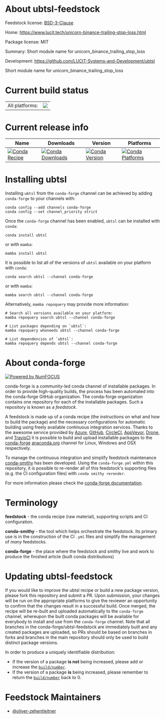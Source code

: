 About ubtsl-feedstock
=====================

Feedstock license: [BSD-3-Clause](https://github.com/conda-forge/ubtsl-feedstock/blob/main/LICENSE.txt)

Home: https://www.lucit.tech/unicorn-binance-trailing-stop-loss.html

Package license: MIT

Summary: Short module name for unicorn_binance_trailing_stop_loss

Development: https://github.com/LUCIT-Systems-and-Development/ubtsl

Short module name for unicorn_binance_trailing_stop_loss


Current build status
====================


<table><tr><td>All platforms:</td>
    <td>
      <a href="https://dev.azure.com/conda-forge/feedstock-builds/_build/latest?definitionId=16011&branchName=main">
        <img src="https://dev.azure.com/conda-forge/feedstock-builds/_apis/build/status/ubtsl-feedstock?branchName=main">
      </a>
    </td>
  </tr>
</table>

Current release info
====================

| Name | Downloads | Version | Platforms |
| --- | --- | --- | --- |
| [![Conda Recipe](https://img.shields.io/badge/recipe-ubtsl-green.svg)](https://anaconda.org/conda-forge/ubtsl) | [![Conda Downloads](https://img.shields.io/conda/dn/conda-forge/ubtsl.svg)](https://anaconda.org/conda-forge/ubtsl) | [![Conda Version](https://img.shields.io/conda/vn/conda-forge/ubtsl.svg)](https://anaconda.org/conda-forge/ubtsl) | [![Conda Platforms](https://img.shields.io/conda/pn/conda-forge/ubtsl.svg)](https://anaconda.org/conda-forge/ubtsl) |

Installing ubtsl
================

Installing `ubtsl` from the `conda-forge` channel can be achieved by adding `conda-forge` to your channels with:

```
conda config --add channels conda-forge
conda config --set channel_priority strict
```

Once the `conda-forge` channel has been enabled, `ubtsl` can be installed with `conda`:

```
conda install ubtsl
```

or with `mamba`:

```
mamba install ubtsl
```

It is possible to list all of the versions of `ubtsl` available on your platform with `conda`:

```
conda search ubtsl --channel conda-forge
```

or with `mamba`:

```
mamba search ubtsl --channel conda-forge
```

Alternatively, `mamba repoquery` may provide more information:

```
# Search all versions available on your platform:
mamba repoquery search ubtsl --channel conda-forge

# List packages depending on `ubtsl`:
mamba repoquery whoneeds ubtsl --channel conda-forge

# List dependencies of `ubtsl`:
mamba repoquery depends ubtsl --channel conda-forge
```


About conda-forge
=================

[![Powered by
NumFOCUS](https://img.shields.io/badge/powered%20by-NumFOCUS-orange.svg?style=flat&colorA=E1523D&colorB=007D8A)](https://numfocus.org)

conda-forge is a community-led conda channel of installable packages.
In order to provide high-quality builds, the process has been automated into the
conda-forge GitHub organization. The conda-forge organization contains one repository
for each of the installable packages. Such a repository is known as a *feedstock*.

A feedstock is made up of a conda recipe (the instructions on what and how to build
the package) and the necessary configurations for automatic building using freely
available continuous integration services. Thanks to the awesome service provided by
[Azure](https://azure.microsoft.com/en-us/services/devops/), [GitHub](https://github.com/),
[CircleCI](https://circleci.com/), [AppVeyor](https://www.appveyor.com/),
[Drone](https://cloud.drone.io/welcome), and [TravisCI](https://travis-ci.com/)
it is possible to build and upload installable packages to the
[conda-forge](https://anaconda.org/conda-forge) [anaconda.org](https://anaconda.org/)
channel for Linux, Windows and OSX respectively.

To manage the continuous integration and simplify feedstock maintenance
[conda-smithy](https://github.com/conda-forge/conda-smithy) has been developed.
Using the ``conda-forge.yml`` within this repository, it is possible to re-render all of
this feedstock's supporting files (e.g. the CI configuration files) with ``conda smithy rerender``.

For more information please check the [conda-forge documentation](https://conda-forge.org/docs/).

Terminology
===========

**feedstock** - the conda recipe (raw material), supporting scripts and CI configuration.

**conda-smithy** - the tool which helps orchestrate the feedstock.
                   Its primary use is in the construction of the CI ``.yml`` files
                   and simplify the management of *many* feedstocks.

**conda-forge** - the place where the feedstock and smithy live and work to
                  produce the finished article (built conda distributions)


Updating ubtsl-feedstock
========================

If you would like to improve the ubtsl recipe or build a new
package version, please fork this repository and submit a PR. Upon submission,
your changes will be run on the appropriate platforms to give the reviewer an
opportunity to confirm that the changes result in a successful build. Once
merged, the recipe will be re-built and uploaded automatically to the
`conda-forge` channel, whereupon the built conda packages will be available for
everybody to install and use from the `conda-forge` channel.
Note that all branches in the conda-forge/ubtsl-feedstock are
immediately built and any created packages are uploaded, so PRs should be based
on branches in forks and branches in the main repository should only be used to
build distinct package versions.

In order to produce a uniquely identifiable distribution:
 * If the version of a package **is not** being increased, please add or increase
   the [``build/number``](https://docs.conda.io/projects/conda-build/en/latest/resources/define-metadata.html#build-number-and-string).
 * If the version of a package **is** being increased, please remember to return
   the [``build/number``](https://docs.conda.io/projects/conda-build/en/latest/resources/define-metadata.html#build-number-and-string)
   back to 0.

Feedstock Maintainers
=====================

* [@oliver-zehentleitner](https://github.com/oliver-zehentleitner/)

